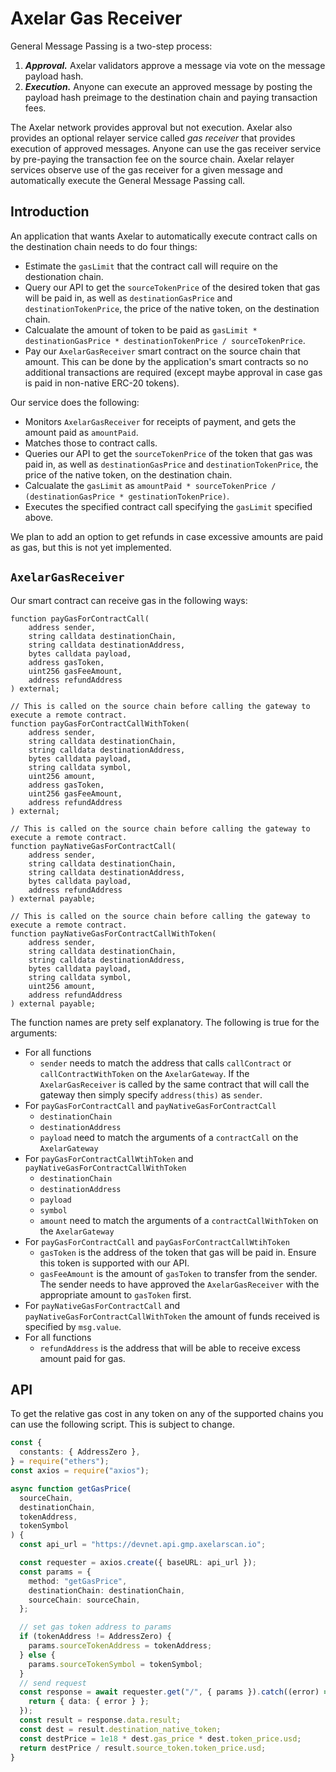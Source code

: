 # Axelar Gas Receiver

General Message Passing is a two-step process:

1. **_Approval._** Axelar validators approve a message via vote on the message payload hash.
2. **_Execution._** Anyone can execute an approved message by posting the payload hash preimage to the destination chain and paying transaction fees.

The Axelar network provides approval but not execution. Axelar also provides an optional relayer service called _gas receiver_ that provides execution of approved messages. Anyone can use the gas receiver service by pre-paying the transaction fee on the source chain. Axelar relayer services observe use of the gas receiver for a given message and automatically execute the General Message Passing call.

## Introduction

An application that wants Axelar to automatically execute contract calls on the destination chain needs to do four things:

- Estimate the `gasLimit` that the contract call will require on the destionation chain.
- Query our API to get the `sourceTokenPrice` of the desired token that gas will be paid in, as well as `destinationGasPrice` and `destinationTokenPrice`, the price of the native token, on the destination chain.
- Calcualate the amount of token to be paid as `gasLimit * destinationGasPrice * destinationTokenPrice / sourceTokenPrice`.
- Pay our `AxelarGasReceiver` smart contract on the source chain that amount. This can be done by the application's smart contracts so no additional transactions are required (except maybe approval in case gas is paid in non-native ERC-20 tokens).

Our service does the following:

- Monitors `AxelarGasReceiver` for receipts of payment, and gets the amount paid as `amountPaid`.
- Matches those to contract calls.
- Queries our API to get the `sourceTokenPrice` of the token that gas was paid in, as well as `destinationGasPrice` and `destinationTokenPrice`, the price of the native token, on the destination chain.
- Calcualate the `gasLimit` as `amountPaid * sourceTokenPrice / (destinationGasPrice * gestinationTokenPrice)`.
- Executes the specified contract call specifying the `gasLimit` specified above.

We plan to add an option to get refunds in case excessive amounts are paid as gas, but this is not yet implemented.

## `AxelarGasReceiver`

Our smart contract can receive gas in the following ways:

```solidity
function payGasForContractCall(
    address sender,
    string calldata destinationChain,
    string calldata destinationAddress,
    bytes calldata payload,
    address gasToken,
    uint256 gasFeeAmount,
    address refundAddress
) external;
```

```solidity
// This is called on the source chain before calling the gateway to execute a remote contract.
function payGasForContractCallWithToken(
    address sender,
    string calldata destinationChain,
    string calldata destinationAddress,
    bytes calldata payload,
    string calldata symbol,
    uint256 amount,
    address gasToken,
    uint256 gasFeeAmount,
    address refundAddress
) external;
```

```solidity
// This is called on the source chain before calling the gateway to execute a remote contract.
function payNativeGasForContractCall(
    address sender,
    string calldata destinationChain,
    string calldata destinationAddress,
    bytes calldata payload,
    address refundAddress
) external payable;
```

```solidity
// This is called on the source chain before calling the gateway to execute a remote contract.
function payNativeGasForContractCallWithToken(
    address sender,
    string calldata destinationChain,
    string calldata destinationAddress,
    bytes calldata payload,
    string calldata symbol,
    uint256 amount,
    address refundAddress
) external payable;
```

The function names are prety self explanatory. The following is true for the arguments:

- For all functions
  - `sender` needs to match the address that calls `callContract` or `callContractWithToken` on the `AxelarGateway`. If the `AxelarGasReceiver` is called by the same contract that will call the gateway then simply specify `address(this)` as `sender`.
- For `payGasForContractCall` and `payNativeGasForContractCall`
  - `destinationChain`
  - `destinationAddress`
  - `payload`
    need to match the arguments of a `contractCall` on the `AxelarGateway`
- For `payGasForContractCallWtihToken` and `payNativeGasForContractCallWithToken`
  - `destinationChain`
  - `destinationAddress`
  - `payload`
  - `symbol`
  - `amount`
    need to match the arguments of a `contractCallWithToken` on the `AxelarGateway`
- For `payGasForContractCall` and `payGasForContractCallWtihToken`
  - `gasToken` is the address of the token that gas will be paid in. Ensure this token is supported with our API.
  - `gasFeeAmount` is the amount of `gasToken` to transfer from the sender. The sender needs to have approved the `AxelarGasReceiver` with the appropriate amount to `gasToken` first.
- For `payNativeGasForContractCall` and `payNativeGasForContractCallWithToken` the amount of funds received is specified by `msg.value`.
- For all functions
  - `refundAddress` is the address that will be able to receive excess amount paid for gas.

## API

To get the relative gas cost in any token on any of the supported chains you can use the following script. This is subject to change.

```ts
const {
  constants: { AddressZero },
} = require("ethers");
const axios = require("axios");

async function getGasPrice(
  sourceChain,
  destinationChain,
  tokenAddress,
  tokenSymbol
) {
  const api_url = "https://devnet.api.gmp.axelarscan.io";

  const requester = axios.create({ baseURL: api_url });
  const params = {
    method: "getGasPrice",
    destinationChain: destinationChain,
    sourceChain: sourceChain,
  };

  // set gas token address to params
  if (tokenAddress != AddressZero) {
    params.sourceTokenAddress = tokenAddress;
  } else {
    params.sourceTokenSymbol = tokenSymbol;
  }
  // send request
  const response = await requester.get("/", { params }).catch((error) => {
    return { data: { error } };
  });
  const result = response.data.result;
  const dest = result.destination_native_token;
  const destPrice = 1e18 * dest.gas_price * dest.token_price.usd;
  return destPrice / result.source_token.token_price.usd;
}
```
